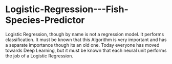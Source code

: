 # Logistic-Regression---Fish-Species-Predictor
Logistic Regression, though  by name is not a regression model. It performs classification. It must be known that this Algorithm is very important and has a separate importance though its an old one. Today everyone has moved towards Deep Learning, but it must be known that each neural unit performs the job of a Logistic Regression.
